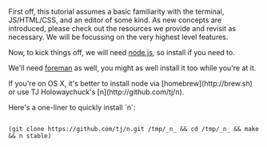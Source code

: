 First off, this tutorial assumes a basic familiarity with the terminal, JS/HTML/CSS, and an editor of some kind.
As new concepts are introduced, please check out the resources we provide and revisit as necessary. We will be
focussing on the very highest level features.

Now, to kick things off, we will need [node.js]("http://nodejs.org/"), so install if you need to.

We'll need [foreman](https://github.com/ddollar/foreman) as well, you might as well install it too while
you're at it.

<div class='NOTE'>
<p>
If you're on OS X, it's better to install node via [homebrew](http://brew.sh) or
use TJ Holowaychuck's [n](http://github.com/tj/n).
</p>
<p>
Here's a one-liner to quickly install `n`:
<pre><code>
(git clone https://github.com/tj/n.git /tmp/_n_ && cd /tmp/_n_ && make && n stable)
</code></pre>
</p>
</div>
